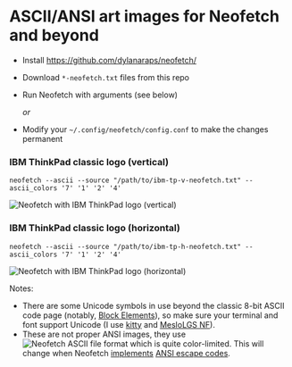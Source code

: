 # ASCII/ANSI art images for Neofetch and beyond

* Install https://github.com/dylanaraps/neofetch/
* Download `*-neofetch.txt` files from this repo
* Run Neofetch with arguments (see below)

  *or*

* Modify your `~/.config/neofetch/config.conf` to make the changes permanent

### IBM ThinkPad classic logo (vertical) ###
    neofetch --ascii --source "/path/to/ibm-tp-v-neofetch.txt" --ascii_colors '7' '1' '2' '4'
![Neofetch with IBM ThinkPad logo (vertical)](https://user-images.githubusercontent.com/4406611/122239502-6ce3e880-ceda-11eb-8824-73bc19586f62.png)

### IBM ThinkPad classic logo (horizontal) ###
    neofetch --ascii --source "/path/to/ibm-tp-h-neofetch.txt" --ascii_colors '7' '1' '2' '4'
![Neofetch with IBM ThinkPad logo (horizontal)](https://user-images.githubusercontent.com/4406611/122252190-99046700-cee4-11eb-9d42-5bcacb9fead7.png)


Notes:
* There are some Unicode symbols in use beyond the classic 8-bit ASCII code page (notably, [Block Elements](https://en.wikipedia.org/wiki/Block_Elements)), so make sure your terminal and font support Unicode (I use [kitty](https://github.com/kovidgoyal/kitty/) and [MesloLGS NF](https://github.com/romkatv/powerlevel10k#meslo-nerd-font-patched-for-powerlevel10k)).
* These are not proper ANSI images, they use ![Neofetch ASCII file format](https://github.com/dylanaraps/neofetch/wiki/Custom-Ascii-art-file-format) which is quite color-limited. This will change when Neofetch [implements](https://github.com/dylanaraps/neofetch/issues/1699) [ANSI escape codes](https://en.wikipedia.org/wiki/ANSI_escape_code#24-bit).
